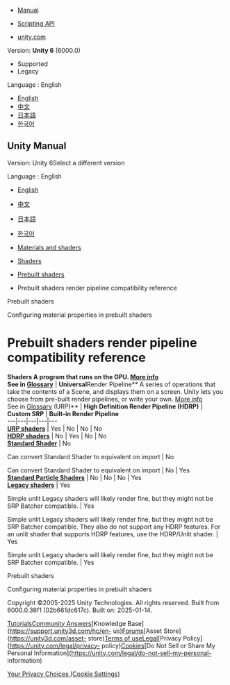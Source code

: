 [](https://docs.unity3d.com)

  * [Manual](../Manual/index.html)
  * [Scripting API](../ScriptReference/index.html)

  * [unity.com](https://unity.com/)

Version: **Unity 6** (6000.0)

  * Supported
  * Legacy

Language : English

  * [English](/Manual/shader-built-in.html)
  * [中文](/cn/current/Manual/shader-built-in.html)
  * [日本語](/ja/current/Manual/shader-built-in.html)
  * [한국어](/kr/current/Manual/shader-built-in.html)

[](https://docs.unity3d.com)

## Unity Manual

Version: Unity 6Select a different version

Language : English

  * [English](/Manual/shader-built-in.html)
  * [中文](/cn/current/Manual/shader-built-in.html)
  * [日本語](/ja/current/Manual/shader-built-in.html)
  * [한국어](/kr/current/Manual/shader-built-in.html)

  * [Materials and shaders](materials-and-shaders.html)
  * [Shaders](Shaders.html)
  * [Prebuilt shaders](shader-built-in-landing.html)
  * Prebuilt shaders render pipeline compatibility reference

[](shader-built-in-landing.html)

Prebuilt shaders

[](shader-built-in-configure-properties.html)

Configuring material properties in prebuilt shaders

# Prebuilt shaders render pipeline compatibility reference

****Shaders** A program that runs on the GPU. [More info](Shaders.html)  
See in [Glossary](Glossary.html#Shader)** | **Universal**Render Pipeline** A series of operations that take the contents of a Scene, and displays them on a screen. Unity lets you choose from pre-built render pipelines, or write your own. [More info](render-pipelines.html)  
See in [Glossary](Glossary.html#Renderpipeline) (URP)** | **High Definition Render Pipeline (HDRP)** | **Custom SRP** | **Built-in Render Pipeline**  
---|---|---|---|---  
[**URP shaders**](urp/shaders-in-universalrp.html) | Yes | No | No | No  
[**HDRP shaders**](https://docs.unity3d.com/Packages/com.unity.render-pipelines.high-definition@17.0/manual/materials-and-surfaces.html) | No | Yes | No | No  
[**Standard Shader**](shader-StandardShader-landing.html) | No  
  
Can convert Standard Shader to equivalent on import | No  
  
Can convert Standard Shader to equivalent on import | No | Yes  
[**Standard Particle Shaders**](shader-StandardParticleShadersLanding.html) | No | No | No | Yes  
[**Legacy shaders**](Built-inShaderGuide.html) | Yes  
  
Simple unlit Legacy shaders will likely render fine, but they might not be SRP Batcher compatible. | Yes  
  
Simple unlit Legacy shaders will likely render fine, but they might not be SRP Batcher compatible. They also do not support any HDRP features. For an unlit shader that supports HDRP features, use the HDRP/Unlit shader. | Yes  
  
Simple unlit Legacy shaders will likely render fine, but they might not be SRP Batcher compatible. | Yes  
  
[](shader-built-in-landing.html)

Prebuilt shaders

[](shader-built-in-configure-properties.html)

Configuring material properties in prebuilt shaders

Copyright ©2005-2025 Unity Technologies. All rights reserved. Built from
6000.0.36f1 (02b661dc617c). Built on: 2025-01-14.

[Tutorials](https://learn.unity.com/)[Community
Answers](https://answers.unity3d.com)[Knowledge
Base](https://support.unity3d.com/hc/en-
us)[Forums](https://forum.unity3d.com)[Asset Store](https://unity3d.com/asset-
store)[Terms of
use](https://docs.unity3d.com/Manual/TermsOfUse.html)[Legal](https://unity.com/legal)[Privacy
Policy](https://unity.com/legal/privacy-
policy)[Cookies](https://unity.com/legal/cookie-policy)[Do Not Sell or Share
My Personal Information](https://unity.com/legal/do-not-sell-my-personal-
information)

[Your Privacy Choices (Cookie Settings)](javascript:void\(0\);)

